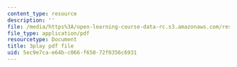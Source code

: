 ```yaml
---
content_type: resource
description: ''
file: /media/https%3A/open-learning-course-data-rc.s3.amazonaws.com/res-10-001-making-science-and-engineering-pictures-a-practical-guide-to-presenting-your-work-spring-2016/5ec9e7cae64bc066f65072f0356c6931_6tAfLDGm9kA.pdf
file_type: application/pdf
resourcetype: Document
title: 3play pdf file
uid: 5ec9e7ca-e64b-c066-f650-72f0356c6931
---
```

